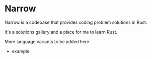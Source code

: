 # Narrow

Narrow is a codebase that provides coding problem solutions in Rust.

It's a solutions gallery and a place for me to learn Rust.

More language variants to be added here

- example
